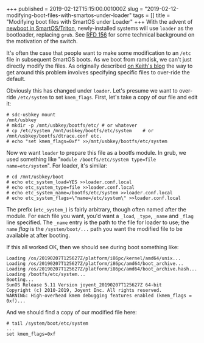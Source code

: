 +++
published = 2019-02-12T15:15:00.001000Z
slug = "2019-02-12-modifying-boot-files-with-smartos-under-loader"
tags = []
title = "Modifying boot files with SmartOS under Loader"
+++
With the advent of [newboot in
SmartOS/Triton](https://www.listbox.com/member/archive/247449/2019/02/sort/time_rev/page/1/entry/1:14/20190211172850:6613C40C-2E4C-11E9-8B8A-A8C2ED59BD25/),
newly-installed systems will use `loader` as the bootloader, replacing
`grub`. See [RFD
156](https://github.com/joyent/rfd/tree/master/rfd/0156) for some
technical background on the motivation of the switch.

It's often the case that people want to make some modification to an
`/etc` file in subsequent SmartOS boots. As we boot from ramdisk, we
can't just directly modify the files. As originally described [on
Keith's
blog](http://dtrace.org/blogs/wesolows/2013/12/28/anonymous-tracing-on-smartos/)
the way to get around this problem involves specifying specific files to
over-ride the default.

Obviously this has changed under `loader`. Let's presume we want to
over-ride `/etc/system` to set `kmem_flags`. First, let's take a copy of
our file and edit it:

    # sdc-usbkey mount
    /mnt/usbkey
    # mkdir -p /mnt/usbkey/bootfs/etc/ # or whatever
    # cp /etc/system /mnt/usbkey/bootfs/etc/system    # or /mnt/usbkey/bootfs/dtrace.conf etc.
    # echo "set kmem_flags=0xf" >>/mnt/usbkey/bootfs/etc/system

Now we want `loader` to prepare this file as a bootfs module. In grub,
we used something like
"`module /bootfs/etc/system type=file name=etc/system`". For loader,
it's similar:

    # cd /mnt/usbkey/boot
    # echo etc_system_load=YES >>loader.conf.local
    # echo etc_system_type=file >>loader.conf.local
    # echo etc_system_name=/bootfs/etc/system >>loader.conf.local
    # echo etc_system_flags=\"name=/etc/system\" >>loader.conf.local

The prefix (`etc_system_`) is fairly arbitrary, though often named after
the module. For each file you want, you'd want a `_load`, `_type`,
`_name` and `_flag` line specified. The `_name` entry is the path to the
file for loader to use; the `name` *flag* is the `/system/boot/...` path
you want the modified file to be available at after booting.

If this all worked OK, then we should see during boot something like:

    Loading /os/20190207T125627Z/platform/i86pc/kernel/amd64/unix...
    Loading /os/20190207T125627Z/platform/i86pc/amd64/boot_archive...
    Loading /os/20190207T125627Z/platform/i86pc/amd64/boot_archive.hash...
    Loading /bootfs/etc/system...
    Booting...
    SunOS Release 5.11 Version joyent_20190207T125627Z 64-bit
    Copyright (c) 2010-2019, Joyent Inc. All rights reserved.
    WARNING: High-overhead kmem debugging features enabled (kmem_flags = 0xf)...

And we should find a copy of our modified file here:

    # tail /system/boot/etc/system 
    ...
    set kmem_flags=0xf
